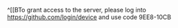 

^[[BTo grant access to the server, please log into https://github.com/login/device and use code 9EE8-10CB
